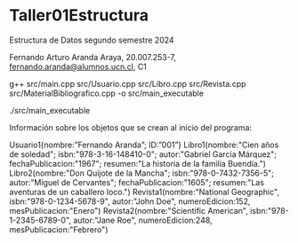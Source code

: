 # Taller01Estructura
Estructura de Datos segundo semestre 2024

Fernando Arturo Aranda Araya, 20.007.253-7, fernando.aranda@alumnos.ucn.cl, C1

g++ src/main.cpp src/Usuario.cpp src/Libro.cpp src/Revista.cpp src/MaterialBibliografico.cpp -o src/main_executable    

./src/main_executable

Información sobre los objetos que se crean al inicio del programa:

Usuario1{nombre:”Fernando Aranda”; ID:”001”}
Libro1(nombre:"Cien años de soledad"; isbn:"978-3-16-148410-0"; autor:"Gabriel García Márquez"; fechaPublicacion:"1967"; resumen:"La historia de la familia Buendía.")
Libro2(nombre:"Don Quijote de la Mancha"; isbn:"978-0-7432-7356-5"; autor:"Miguel de Cervantes"; fechaPublicacion:"1605"; resumen:"Las aventuras de un caballero loco.")
Revista1(nombre:"National Geographic", isbn:"978-0-1234-5678-9", autor:"John Doe", numeroEdicion:152, mesPublicacion:"Enero")
Revista2(nombre:"Scientific American", isbn:"978-1-2345-6789-0", autor:"Jane Roe", numeroEdicion:248, mesPublicacion:"Febrero")

